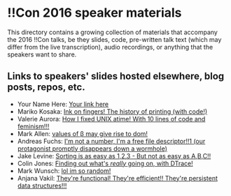 # !!Con 2016 speaker materials

This directory contains a growing collection of materials that accompany the 2016 !!Con talks, be they slides, code, pre-written talk text (which may differ from the live transcription), audio recordings, or anything that the speakers want to share.

## Links to speakers' slides hosted elsewhere, blog posts, repos, etc.

  * Your Name Here: [Your link here](http://example.com)
  * Mariko Kosaka: [Ink on fingers! The history of printing (with code!)](http://kosamari.com/presentation/bangbangcon-2016/)
  * Valerie Aurora: [How I fixed UNIX atime! With 10 lines of code and feminism!!!](https://frameshiftconsulting.com/speaking/#filesystems)
  * Mark Allen: [values of β may give rise to dom!](https://speakerdeck.com/mrallen1/values-of-b-may-give-rise-to-dom)
  * Andreas Fuchs: [I'm not a number, I'm a free file descriptor!!1 (our protagonist promptly disappears down a wormhole)](https://github.com/antifuchs/bangbangcon-talk-2016)
  * Jake Levine: [Sorting is as easy as 1,2,3 - But not as easy as A,B,C!!](https://docs.google.com/presentation/d/1W4W_Mwn3tc7b8ykipYO2O2_vCg5DOwwmjvcoZNkyQdo/edit?usp=sharing)
  * Colin Jones: [Finding out what's *really* going on, with DTrace!](https://speakerdeck.com/trptcolin/finding-out-whats-star-really-star-going-on-with-dtrace)
  * Mark Wunsch: [lol im so random!](https://speakerdeck.com/mwunsch/lol-im-so-random)
  * Anjana Vakil: [They're functional! They're efficient!! They're persistent data structures!!!](https://slidr.io/vakila/persistent-data-structures)
